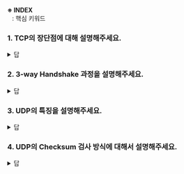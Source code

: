 <b>※ INDEX</b> <br>
<code>  </code> : 핵심 키워드

### 1. TCP의 장단점에 대해 설명해주세요.
<details>
  <summary>답</summary>
  <br>
  <b>장점</b>
  <li>데이터의 순서를 보장하므로, <code>신뢰성 있는 데이터 전송</code>이 가능하다</li>
  <li>연결 지향 방식과 재전송 매커니즘을 통한 <code>패킷 손실을 방지</code>한다</li>
  <br>
  <b>단점</b>
  <li><code>연결 설정 및 종료 과정</code>으로 인해 <code>느린 속도</code></li>
  <li>패킷 손실 발생 시 <code>재전송</code>을 통해 속도가 더욱 느려질 수 있다</li>
  <br>
</details>

### 2. 3-way Handshake 과정을 설명해주세요.
<details>
  <summary>답</summary>
  <br>
  <i>TCP에서 데이터를 전송하기 전 <code>수신자와 송신자 간 연결을 설정하는 과정</code></i>
  <br><br>
  <b>1. Client → Server <code>[SYN]</code></b>
  <p>클라이언트가 서버에게 <code>통신을 시작하기 위한 요청</code>을 보내며 SYN flag 가 설정된 패킷을 보낸다.<br>
    이 때 클라이언트는 초기 sequence number 를 랜덤하게 선택하여 전송한다</p>
  <b>2. Server → Client <code>[SYN/ACK]</code></b>
  <p>서버는 SYN 요청을 받고 클라이언트의 <code>연결 요청을 수락</code>한다는 ACK와 SYN flag 가 설정된 패킷을 보낸다. <br>
    이 때 ACK는 클라이언트의 sequence number +1, SYN 은 서버의 임의의 sequence number로 설정한다 </p>
  <b>3. Client → Server <code>[ACK]</code></b>
  <p>클라이언트가 서버에게 ACK를 보내면서 <code>연결을 설정</code>한다. <br>
    이 때 ACK는 서버의 sequence number +1</p>
  <br>
</details>

### 3. UDP의 특징을 설명해주세요.
<details>
  <summary>답</summary>
  <br>
  <li><code>비연결성</code> : 연결을 설정하지 않고 데이터를 전송한다</li>
  <li><code>낮은 신뢰성</code> : 데이터 전송의 정확성을 보장하지 않는다</li>
  <li><code>고속 전송</code> : 연결 설정 및 제어 매커니즘이 없어서 더 빠른 속도로 데이터 전송이 가능하다</li>
  <li><code>동시 전송</code> : 멀티캐스트, 브로드캐스트를 지원하여 여러 수신자에게 동시에 전송이 가능하다</li>
  <br>
</details>

### 4. UDP의 Checksum 검사 방식에 대해서 설명해주세요.
<details>
  <summary>답</summary>
  <br>
  <b>1. 송신자</b><br>
  <p><code>보낼 UDP 패킷의</code> 헤더와 데이터를 합쳐서 <code>Checksum을 계산</code>하고, 이 값을 UDP <code>헤더에 추가</code>한다</p></p>
  <b>2. 수신자</b><br>
  <p><code>받은 UDP 패킷의</code> 헤더와 데이터를 합쳐서 <code>Checksum 값을 계산</code>하고, <code>계산된 Checksum 값과 패킷 헤더의 Checksum 값을 비교</code>한다</p>
  <b>3. 오류 검출</b><br>
  <p><code>Checksum 값이 일치하면 데이터에 오류가 없다고 가정</code>하고 처리한다.<br> 
    그렇지 않을 경우 데이터에 오류가 있을 가능성이 높으며, <code>오류는 애플리케이션 단에서 처리</code>하므로 애플리케이션에 따라 처리 방법이 상이하다</p>
</details>
